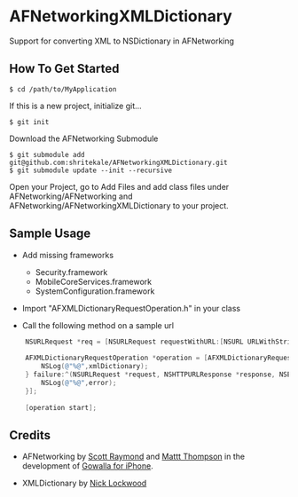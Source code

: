 AFNetworkingXMLDictionary
=========================
Support for converting XML to NSDictionary in AFNetworking

## How To Get Started

	$ cd /path/to/MyApplication

If this is a new project, initialize git...

	$ git init

Download the AFNetworking Submodule

	$ git submodule add git@github.com:shritekale/AFNetworkingXMLDictionary.git
	$ git submodule update --init --recursive

Open your Project, go to Add Files and add class files under AFNetworking/AFNetworking and AFNetworking/AFNetworkingXMLDictionary to your project.

## Sample Usage

- Add missing frameworks 
   * Security.framework
   * MobileCoreServices.framework
   * SystemConfiguration.framework
   
- Import "AFXMLDictionaryRequestOperation.h" in your class

- Call the following method on a sample url

```objective-c
    NSURLRequest *req = [NSURLRequest requestWithURL:[NSURL URLWithString:SAMPLE_XML_URL]];
   
    AFXMLDictionaryRequestOperation *operation = [AFXMLDictionaryRequestOperation XMLParserRequestOperationWithRequest:req success:^(NSURLRequest *request, NSHTTPURLResponse *response, NSDictionary *xmlDictionary) {
        NSLog(@"%@",xmlDictionary);
    } failure:^(NSURLRequest *request, NSHTTPURLResponse *response, NSError *error, NSDictionary *xmlDictionary) {
        NSLog(@"%@",error);
    }];
    
    [operation start];
```

## Credits
 
- AFNetworking by [Scott Raymond](https://github.com/sco/) and [Mattt Thompson](https://github.com/mattt/) in the development of [Gowalla for iPhone](http://en.wikipedia.org/wiki/Gowalla).
 
- XMLDictionary by [Nick Lockwood](https://github.com/nicklockwood/XMLDictionary)
